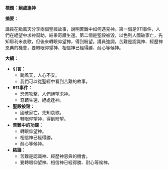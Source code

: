**標題：絕處逢神**

**摘要：**

講員在颱風天分享兩個聖經故事，說明苦難中如何遇見神。第一個是911事件，人們在絕望中求神幫助，結果奇蹟生還。第二個是聖殿被毀，以色列人國破家亡，先知耶利米哀歌，但後來轉眼仰望神，得到盼望。講員強調，苦難是認識神、經歷神恩典的機會，要轉眼仰望神、相信神已經得勝、耐心等候神。

**大綱：**

* **引言：**
    * 颱風天，人心不安。
    * 我們可以從聖經中看到苦難的故事。
* **911事件：**
    * 恐怖攻擊，人們絕望求神。
    * 奇蹟生還，絕處逢神。
* **聖殿被毀：**
    * 國破家亡，先知哀歌。
    * 轉眼仰望神，得到盼望。
* **苦難中的功課：**
    * 轉眼仰望神。
    * 相信神已經得勝。
    * 耐心等候神。
* **結論：**
    * 苦難是認識神、經歷神恩典的機會。
    * 要轉眼仰望神、相信神已經得勝、耐心等候神。